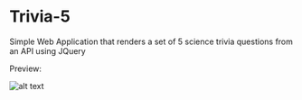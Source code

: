 # Trivia-5
Simple Web Application that renders a set of 5 science trivia questions from an API using JQuery

Preview:

![alt text](https://raw.githubusercontent.com/tomdseo/Trivia-5/annotation.png)


